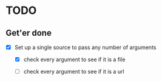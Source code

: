 # TODO

## Get'er done
- [x] Set up a single source to pass any number of arguments
    - [x] check every argument to see if it is a file
    - [ ] check every argument to see if it is a url

